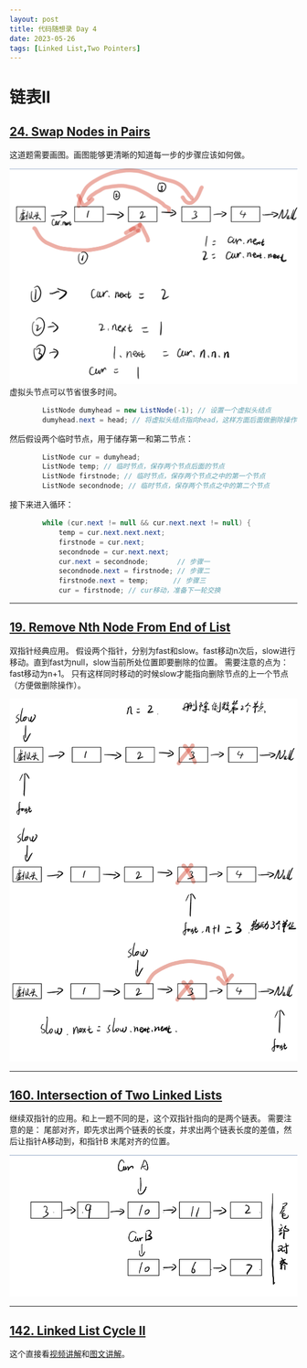 ```yaml
---
layout: post
title: 代码随想录 Day 4
date: 2023-05-26
tags: [Linked List,Two Pointers]
---
```

# 链表II

## [24. Swap Nodes in Pairs](https://leetcode.com/problems/swap-nodes-in-pairs/)
这道题需要画图。画图能够更清晰的知道每一步的步骤应该如何做。

![交换节点](/images/day4交换节点.jpg)
虚拟头节点可以节省很多时间。
````java
        ListNode dumyhead = new ListNode(-1); // 设置一个虚拟头结点
        dumyhead.next = head; // 将虚拟头结点指向head，这样方面后面做删除操作
````
然后假设两个临时节点，用于储存第一和第二节点：
````java 
        ListNode cur = dumyhead;
        ListNode temp; // 临时节点，保存两个节点后面的节点
        ListNode firstnode; // 临时节点，保存两个节点之中的第一个节点
        ListNode secondnode; // 临时节点，保存两个节点之中的第二个节点
````
接下来进入循环：
````java
        while (cur.next != null && cur.next.next != null) {
            temp = cur.next.next.next;
            firstnode = cur.next;
            secondnode = cur.next.next;
            cur.next = secondnode;       // 步骤一
            secondnode.next = firstnode; // 步骤二
            firstnode.next = temp;      // 步骤三
            cur = firstnode; // cur移动，准备下一轮交换
````




---

## [19. Remove Nth Node From End of List](https://leetcode.com/problems/remove-nth-node-from-end-of-list/)

双指针经典应用。
假设两个指针，分别为fast和slow。fast移动n次后，slow进行移动。直到fast为null，slow当前所处位置即要删除的位置。
需要注意的点为：
fast移动为n+1。
只有这样同时移动的时候slow才能指向删除节点的上一个节点（方便做删除操作）。

![删除节点](/images/day4删除节点.jpg)

---
## [160. Intersection of Two Linked Lists](https://leetcode.com/problems/intersection-of-two-linked-lists/)

继续双指针的应用。和上一题不同的是，这个双指针指向的是两个链表。
需要注意的是：
尾部对齐，即先求出两个链表的长度，并求出两个链表长度的差值，然后让指针A移动到，和指针B 末尾对齐的位置。

![链接节点](/images/day4链接节点.jpg)


---
## [142. Linked List Cycle II](https://leetcode.com/problems/linked-list-cycle-ii/description/)

这个直接看[视频讲解](https://www.bilibili.com/video/BV1if4y1d7ob/?share_source=copy_web&vd_source=e5b465ddca709f7aa8bbb43275c08d25)和[图文讲解](https://programmercarl.com/0142.%E7%8E%AF%E5%BD%A2%E9%93%BE%E8%A1%A8II.html#_142-%E7%8E%AF%E5%BD%A2%E9%93%BE%E8%A1%A8ii)。





